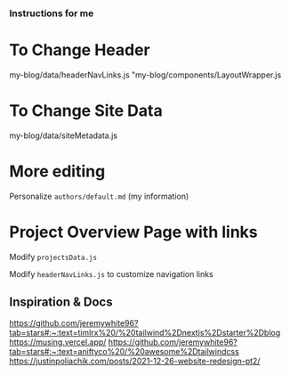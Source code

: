 ### Instructions for me ###

# To Change Header
my-blog/data/headerNavLinks.js
"my-blog/components/LayoutWrapper.js

# To Change Site Data
my-blog/data/siteMetadata.js

# More editing
Personalize `authors/default.md` (my information)

# Project Overview Page with links
Modify `projectsData.js`

Modify `headerNavLinks.js` to customize navigation links


## Inspiration & Docs

https://github.com/jeremywhite96?tab=stars#:~:text=timlrx%20/%20tailwind%2Dnextjs%2Dstarter%2Dblog
https://musing.vercel.app/
https://github.com/jeremywhite96?tab=stars#:~:text=aniftyco%20/%20awesome%2Dtailwindcss
https://justinpoliachik.com/posts/2021-12-26-website-redesign-pt2/